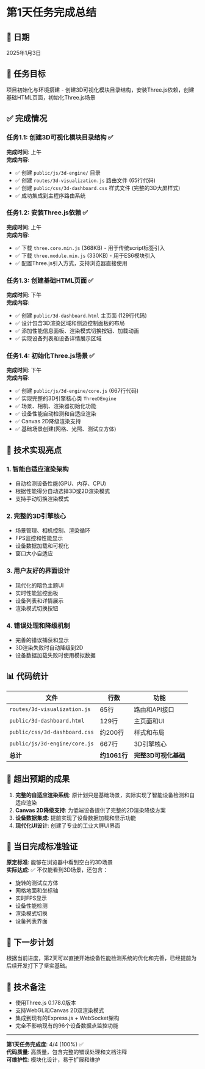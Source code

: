 # 第1天任务完成总结

## 📅 日期
2025年1月3日

## 🎯 任务目标
项目初始化与环境搭建 - 创建3D可视化模块目录结构，安装Three.js依赖，创建基础HTML页面，初始化Three.js场景

## ✅ 完成情况

### 任务1.1: 创建3D可视化模块目录结构 ✅
**完成时间**: 上午  
**完成内容**:
- ✅ 创建 `public/js/3d-engine/` 目录
- ✅ 创建 `routes/3d-visualization.js` 路由文件 (65行代码)
- ✅ 创建 `public/css/3d-dashboard.css` 样式文件 (完整的3D大屏样式)
- ✅ 成功集成到主程序路由系统

### 任务1.2: 安装Three.js依赖 ✅
**完成时间**: 上午  
**完成内容**:
- ✅ 下载 `three.core.min.js` (368KB) - 用于传统script标签引入
- ✅ 下载 `three.module.min.js` (330KB) - 用于ES6模块引入
- ✅ 配置Three.js引入方式，支持浏览器直接使用

### 任务1.3: 创建基础HTML页面 ✅
**完成时间**: 下午  
**完成内容**:
- ✅ 创建 `public/3d-dashboard.html` 主页面 (129行代码)
- ✅ 设计包含3D渲染区域和侧边控制面板的布局
- ✅ 添加性能信息面板、渲染模式切换按钮、加载动画
- ✅ 实现设备列表和设备详情展示区域

### 任务1.4: 初始化Three.js场景 ✅
**完成时间**: 下午  
**完成内容**:
- ✅ 创建 `public/js/3d-engine/core.js` (667行代码)
- ✅ 实现完整的3D引擎核心类 `ThreeDEngine`
- ✅ 场景、相机、渲染器初始化功能
- ✅ 设备性能自动检测和自适应渲染
- ✅ Canvas 2D降级渲染支持
- ✅ 基础场景创建(网格、光照、测试立方体)

## 🔧 技术实现亮点

### 1. 智能自适应渲染架构
- 自动检测设备性能(GPU、内存、CPU)
- 根据性能得分自动选择3D或2D渲染模式
- 支持手动切换渲染模式

### 2. 完整的3D引擎核心
- 场景管理、相机控制、渲染循环
- FPS监控和性能显示
- 设备数据加载和可视化
- 窗口大小自适应

### 3. 用户友好的界面设计
- 现代化的暗色主题UI
- 实时性能监控面板
- 设备列表和详情展示
- 渲染模式切换按钮

### 4. 错误处理和降级机制
- 完善的错误捕获和显示
- 3D渲染失败时自动降级到2D
- 设备数据加载失败时使用模拟数据

## 📊 代码统计

| 文件 | 行数 | 功能 |
|------|------|------|
| `routes/3d-visualization.js` | 65行 | 路由和API接口 |
| `public/3d-dashboard.html` | 129行 | 主页面和UI |
| `public/css/3d-dashboard.css` | 约200行 | 样式和布局 |
| `public/js/3d-engine/core.js` | 667行 | 3D引擎核心 |
| **总计** | **约1061行** | **完整3D可视化基础** |

## 🌟 超出预期的成果

1. **完整的自适应渲染系统**: 原计划只是基础场景，实际实现了智能设备检测和自适应渲染
2. **Canvas 2D降级支持**: 为低端设备提供了完整的2D渲染降级方案
3. **设备数据集成**: 提前实现了设备数据加载和显示功能
4. **现代化UI设计**: 创建了专业的工业大屏UI界面

## 🎯 当日完成标准验证

**原定标准**: 能够在浏览器中看到空白的3D场景  
**实际达成**: ✅ 不仅能看到3D场景，还包含：
- 旋转的测试立方体
- 网格地面和坐标轴
- 实时FPS显示
- 设备性能检测
- 渲染模式切换
- 设备列表界面

## 🔄 下一步计划

根据当前进度，第2天可以直接开始设备性能检测系统的优化和完善，已经提前为后续开发打下了坚实基础。

## 📝 技术备注

- 使用Three.js 0.178.0版本
- 支持WebGL和Canvas 2D双渲染模式
- 集成到现有的Express.js + WebSocket架构
- 完全不影响现有的96个设备数据点监控功能

---

**第1天任务完成度**: 4/4 (100%) ✅  
**代码质量**: 高质量，包含完整的错误处理和文档注释  
**可维护性**: 模块化设计，易于扩展和维护 